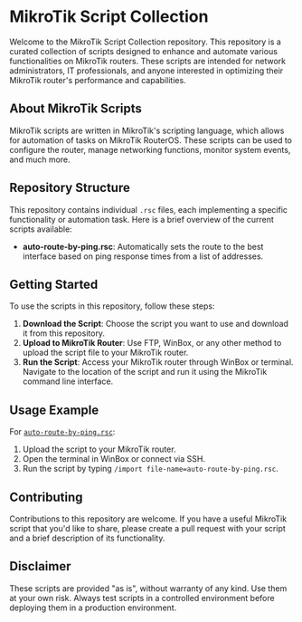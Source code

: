 # MikroTik Script Collection

Welcome to the MikroTik Script Collection repository. This repository is a curated collection of scripts designed to enhance and automate various functionalities on MikroTik routers. These scripts are intended for network administrators, IT professionals, and anyone interested in optimizing their MikroTik router's performance and capabilities.

## About MikroTik Scripts

MikroTik scripts are written in MikroTik's scripting language, which allows for automation of tasks on MikroTik RouterOS. These scripts can be used to configure the router, manage networking functions, monitor system events, and much more.

## Repository Structure

This repository contains individual `.rsc` files, each implementing a specific functionality or automation task. Here is a brief overview of the current scripts available:

- **auto-route-by-ping.rsc**: Automatically sets the route to the best interface based on ping response times from a list of addresses.

## Getting Started

To use the scripts in this repository, follow these steps:

1. **Download the Script**: Choose the script you want to use and download it from this repository.
2. **Upload to MikroTik Router**: Use FTP, WinBox, or any other method to upload the script file to your MikroTik router.
3. **Run the Script**: Access your MikroTik router through WinBox or terminal. Navigate to the location of the script and run it using the MikroTik command line interface.

## Usage Example

For [`auto-route-by-ping.rsc`](command:_github.copilot.openRelativePath?%5B%7B%22scheme%22%3A%22file%22%2C%22authority%22%3A%22%22%2C%22path%22%3A%22%2Fhome%2Fsaintno%2Fsources%2Fmikrotik-scripts%2Fauto-route-by-ping.rsc%22%2C%22query%22%3A%22%22%2C%22fragment%22%3A%22%22%7D%5D "/home/saintno/sources/mikrotik-scripts/auto-route-by-ping.rsc"):

1. Upload the script to your MikroTik router.
2. Open the terminal in WinBox or connect via SSH.
3. Run the script by typing `/import file-name=auto-route-by-ping.rsc`.

## Contributing

Contributions to this repository are welcome. If you have a useful MikroTik script that you'd like to share, please create a pull request with your script and a brief description of its functionality.

## Disclaimer

These scripts are provided "as is", without warranty of any kind. Use them at your own risk. Always test scripts in a controlled environment before deploying them in a production environment.
